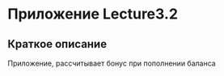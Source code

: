 # Приложение Lecture3.2

## Краткое описание

Приложение, рассчитывает бонус при пополнении баланса


